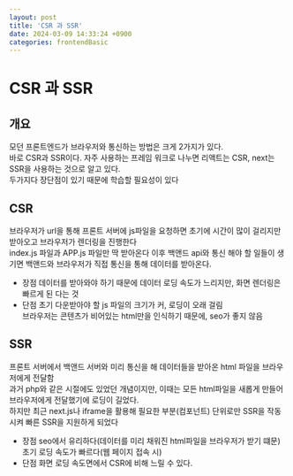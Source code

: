 ```yaml
---
layout: post
title: 'CSR 과 SSR'
date: 2024-03-09 14:33:24 +0900
categories: frontendBasic
---
```


# CSR 과 SSR

## 개요

모던 프론트엔드가 브라우저와 통신하는 방법은 크게 2가지가 있다.  
바로 CSR과 SSR이다. 자주 사용하는 프레임 워크로 나누면 리액트는 CSR, next는 SSR을 사용하는 것으로 알고 있다.  
두가지다 장단점이 있기 때문에 학습할 필요성이 있다

## CSR

브라우저가 url을 통해 프론트 서버에 js파일을 요청하면 초기에 시간이 많이 걸리지만 받아오고 브라우저가 렌더링을 진행한다  
index.js 파일과 APP.js 파일만 딱 받아온다
이후 백앤드 api와 통신 해야 할 일들이 생기면 백앤드와 브라우저가 직접 통신을 통해 데이터를 받아온다.

-   장점
    데이터를 받아와야 하기 때문에 데이터 로딩 속도가 느리지만, 화면 렌더링은 빠르게 된 다는 것
-   단점
    초기 다운받아야 할 js 파일의 크기가 커, 로딩이 오래 걸림  
    브라우저는 콘텐츠가 비어있는 html만을 인식하기 때문에, seo가 좋지 않음

## SSR

프론트 서버에서 백앤드 서버와 미리 통신을 해 데이터들을 받아온 html 파일을 브라우저에게 전달함  
과거 php와 같은 시절에도 있었던 개념이지만, 이때는 모든 html파일을 새롭게 만들어 브라우저에게 전달했기에 로딩이 길었다.  
하지만 최근 next.js나 iframe을 활용해 필요한 부분(컴포넌트) 단위로만 SSR을 작동시켜 빠른 SSR을 지원하게 되었다

-   장점
    seo에서 유리하다(데이터를 미리 채워진 html파일을 브라우저가 받기 떄문)  
     초기 로딩 속도가 빠르다(웹 페이지 접속 시)
-   단점
    화면 로딩 속도면에서 CSR에 비해 느릴 수 있다.
